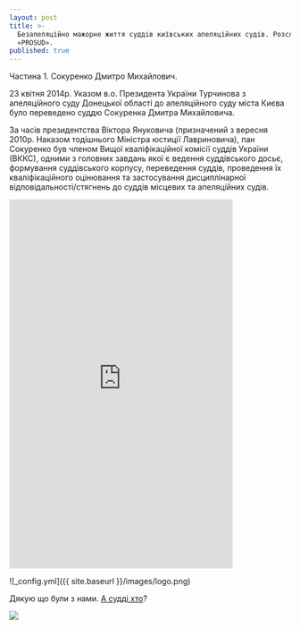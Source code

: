 ```yaml
---
layout: post
title: >-
  Безапеляційно мажорне життя суддів київських апеляційних судів. Розслідування
  «PROSUD».
published: true
---
```


Частина 1. Сокуренко Дмитро Михайлович.

23 квітня 2014р. Указом в.о. Президента України Турчинова з апеляційного суду Донецької області до апеляційного суду міста Києва було переведено суддю Сокуренка Дмитра Михайловича.

За часів президентства Віктора Януковича (призначений з вересня 2010р. Наказом тодішнього Міністра юстиції Лавриновича), пан Сокуренко був членом Вищої кваліфікаційної комісії суддів України (ВККС), одними з головних завдань якої є ведення суддівського досьє, формування суддівського корпусу, переведення суддів, проведення їх кваліфікаційного оцінювання та застосування дисциплінарної відповідальності/стягнень до суддів місцевих та апеляційних судів.

<iframe src="https://www.facebook.com/plugins/post.php?href=https%3A%2F%2Fwww.facebook.com%2Fautomaidan%2Fposts%2F1154486417896038&amp;width=400" width="400" height="660" style="border:none;overflow:hidden" scrolling="no" frameborder="0" allowtransparency="true"></iframe>

![_config.yml]({{ site.baseurl }}/images/logo.png)

Дякую що були з нами. [А судді хто](https://prosud.info/)?

<div id="fb-root"></div>
<script>(function(d, s, id) {
  var js, fjs = d.getElementsByTagName(s)[0];
  if (d.getElementById(id)) return;
  js = d.createElement(s); js.id = id;
  js.src = "//connect.facebook.net/uk_UA/sdk.js#xfbml=1&version=v2.6";
  fjs.parentNode.insertBefore(js, fjs);
}(document, 'script', 'facebook-jssdk'));</script>

<div class="fb-comments" data-href="http://blog.prosud.info/titushki-sudushki/" data-numposts="5"></div>

![]({{site.baseurl}}http://minionomaniya.ru/wp-content/uploads/2015/10/%D0%BC%D0%B8%D0%BD%D1%8C%D0%BE%D0%BD%D1%8B-%D0%BA%D0%B0%D1%80%D1%82%D0%B8%D0%BD%D0%BA%D0%B8-%D0%B2-%D1%85%D0%BE%D1%80%D0%BE%D1%88%D0%B5%D0%BC-%D0%BA%D0%B0%D1%87%D0%B5%D1%81%D1%82%D0%B2%D0%B5.jpg)
